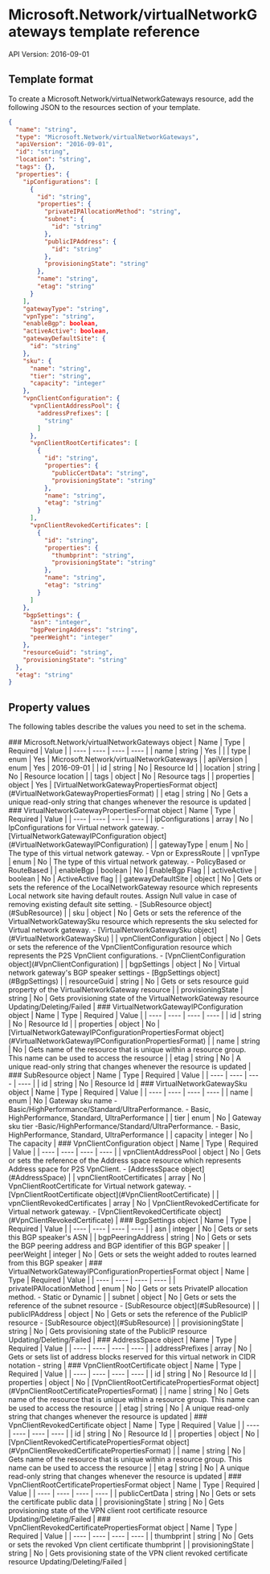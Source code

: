 # Microsoft.Network/virtualNetworkGateways template reference
API Version: 2016-09-01
## Template format

To create a Microsoft.Network/virtualNetworkGateways resource, add the following JSON to the resources section of your template.

```json
{
  "name": "string",
  "type": "Microsoft.Network/virtualNetworkGateways",
  "apiVersion": "2016-09-01",
  "id": "string",
  "location": "string",
  "tags": {},
  "properties": {
    "ipConfigurations": [
      {
        "id": "string",
        "properties": {
          "privateIPAllocationMethod": "string",
          "subnet": {
            "id": "string"
          },
          "publicIPAddress": {
            "id": "string"
          },
          "provisioningState": "string"
        },
        "name": "string",
        "etag": "string"
      }
    ],
    "gatewayType": "string",
    "vpnType": "string",
    "enableBgp": boolean,
    "activeActive": boolean,
    "gatewayDefaultSite": {
      "id": "string"
    },
    "sku": {
      "name": "string",
      "tier": "string",
      "capacity": "integer"
    },
    "vpnClientConfiguration": {
      "vpnClientAddressPool": {
        "addressPrefixes": [
          "string"
        ]
      },
      "vpnClientRootCertificates": [
        {
          "id": "string",
          "properties": {
            "publicCertData": "string",
            "provisioningState": "string"
          },
          "name": "string",
          "etag": "string"
        }
      ],
      "vpnClientRevokedCertificates": [
        {
          "id": "string",
          "properties": {
            "thumbprint": "string",
            "provisioningState": "string"
          },
          "name": "string",
          "etag": "string"
        }
      ]
    },
    "bgpSettings": {
      "asn": "integer",
      "bgpPeeringAddress": "string",
      "peerWeight": "integer"
    },
    "resourceGuid": "string",
    "provisioningState": "string"
  },
  "etag": "string"
}
```
## Property values

The following tables describe the values you need to set in the schema.

<a id="Microsoft.Network/virtualNetworkGateways" />
### Microsoft.Network/virtualNetworkGateways object
|  Name | Type | Required | Value |
|  ---- | ---- | ---- | ---- |
|  name | string | Yes |  |
|  type | enum | Yes | Microsoft.Network/virtualNetworkGateways |
|  apiVersion | enum | Yes | 2016-09-01 |
|  id | string | No | Resource Id |
|  location | string | No | Resource location |
|  tags | object | No | Resource tags |
|  properties | object | Yes | [VirtualNetworkGatewayPropertiesFormat object](#VirtualNetworkGatewayPropertiesFormat) |
|  etag | string | No | Gets a unique read-only string that changes whenever the resource is updated |


<a id="VirtualNetworkGatewayPropertiesFormat" />
### VirtualNetworkGatewayPropertiesFormat object
|  Name | Type | Required | Value |
|  ---- | ---- | ---- | ---- |
|  ipConfigurations | array | No | IpConfigurations for Virtual network gateway. - [VirtualNetworkGatewayIPConfiguration object](#VirtualNetworkGatewayIPConfiguration) |
|  gatewayType | enum | No | The type of this virtual network gateway. - Vpn or ExpressRoute |
|  vpnType | enum | No | The type of this virtual network gateway. - PolicyBased or RouteBased |
|  enableBgp | boolean | No | EnableBgp Flag |
|  activeActive | boolean | No | ActiveActive flag |
|  gatewayDefaultSite | object | No | Gets or sets the reference of the LocalNetworkGateway resource which represents Local network site having default routes. Assign Null value in case of removing existing default site setting. - [SubResource object](#SubResource) |
|  sku | object | No | Gets or sets the reference of the VirtualNetworkGatewaySku resource which represents the sku selected for Virtual network gateway. - [VirtualNetworkGatewaySku object](#VirtualNetworkGatewaySku) |
|  vpnClientConfiguration | object | No | Gets or sets the reference of the VpnClientConfiguration resource which represents the P2S VpnClient configurations. - [VpnClientConfiguration object](#VpnClientConfiguration) |
|  bgpSettings | object | No | Virtual network gateway's BGP speaker settings - [BgpSettings object](#BgpSettings) |
|  resourceGuid | string | No | Gets or sets resource guid property of the VirtualNetworkGateway resource |
|  provisioningState | string | No | Gets provisioning state of the VirtualNetworkGateway resource Updating/Deleting/Failed |


<a id="VirtualNetworkGatewayIPConfiguration" />
### VirtualNetworkGatewayIPConfiguration object
|  Name | Type | Required | Value |
|  ---- | ---- | ---- | ---- |
|  id | string | No | Resource Id |
|  properties | object | No | [VirtualNetworkGatewayIPConfigurationPropertiesFormat object](#VirtualNetworkGatewayIPConfigurationPropertiesFormat) |
|  name | string | No | Gets name of the resource that is unique within a resource group. This name can be used to access the resource |
|  etag | string | No | A unique read-only string that changes whenever the resource is updated |


<a id="SubResource" />
### SubResource object
|  Name | Type | Required | Value |
|  ---- | ---- | ---- | ---- |
|  id | string | No | Resource Id |


<a id="VirtualNetworkGatewaySku" />
### VirtualNetworkGatewaySku object
|  Name | Type | Required | Value |
|  ---- | ---- | ---- | ---- |
|  name | enum | No | Gateway sku name -Basic/HighPerformance/Standard/UltraPerformance. - Basic, HighPerformance, Standard, UltraPerformance |
|  tier | enum | No | Gateway sku tier -Basic/HighPerformance/Standard/UltraPerformance. - Basic, HighPerformance, Standard, UltraPerformance |
|  capacity | integer | No | The capacity |


<a id="VpnClientConfiguration" />
### VpnClientConfiguration object
|  Name | Type | Required | Value |
|  ---- | ---- | ---- | ---- |
|  vpnClientAddressPool | object | No | Gets or sets the reference of the Address space resource which represents Address space for P2S VpnClient. - [AddressSpace object](#AddressSpace) |
|  vpnClientRootCertificates | array | No | VpnClientRootCertificate for Virtual network gateway. - [VpnClientRootCertificate object](#VpnClientRootCertificate) |
|  vpnClientRevokedCertificates | array | No | VpnClientRevokedCertificate for Virtual network gateway. - [VpnClientRevokedCertificate object](#VpnClientRevokedCertificate) |


<a id="BgpSettings" />
### BgpSettings object
|  Name | Type | Required | Value |
|  ---- | ---- | ---- | ---- |
|  asn | integer | No | Gets or sets this BGP speaker's ASN |
|  bgpPeeringAddress | string | No | Gets or sets the BGP peering address and BGP identifier of this BGP speaker |
|  peerWeight | integer | No | Gets or sets the weight added to routes learned from this BGP speaker |


<a id="VirtualNetworkGatewayIPConfigurationPropertiesFormat" />
### VirtualNetworkGatewayIPConfigurationPropertiesFormat object
|  Name | Type | Required | Value |
|  ---- | ---- | ---- | ---- |
|  privateIPAllocationMethod | enum | No | Gets or sets PrivateIP allocation method. - Static or Dynamic |
|  subnet | object | No | Gets or sets the reference of the subnet resource - [SubResource object](#SubResource) |
|  publicIPAddress | object | No | Gets or sets the reference of the PublicIP resource - [SubResource object](#SubResource) |
|  provisioningState | string | No | Gets provisioning state of the PublicIP resource Updating/Deleting/Failed |


<a id="AddressSpace" />
### AddressSpace object
|  Name | Type | Required | Value |
|  ---- | ---- | ---- | ---- |
|  addressPrefixes | array | No | Gets or sets list of address blocks reserved for this virtual network in CIDR notation - string |


<a id="VpnClientRootCertificate" />
### VpnClientRootCertificate object
|  Name | Type | Required | Value |
|  ---- | ---- | ---- | ---- |
|  id | string | No | Resource Id |
|  properties | object | No | [VpnClientRootCertificatePropertiesFormat object](#VpnClientRootCertificatePropertiesFormat) |
|  name | string | No | Gets name of the resource that is unique within a resource group. This name can be used to access the resource |
|  etag | string | No | A unique read-only string that changes whenever the resource is updated |


<a id="VpnClientRevokedCertificate" />
### VpnClientRevokedCertificate object
|  Name | Type | Required | Value |
|  ---- | ---- | ---- | ---- |
|  id | string | No | Resource Id |
|  properties | object | No | [VpnClientRevokedCertificatePropertiesFormat object](#VpnClientRevokedCertificatePropertiesFormat) |
|  name | string | No | Gets name of the resource that is unique within a resource group. This name can be used to access the resource |
|  etag | string | No | A unique read-only string that changes whenever the resource is updated |


<a id="VpnClientRootCertificatePropertiesFormat" />
### VpnClientRootCertificatePropertiesFormat object
|  Name | Type | Required | Value |
|  ---- | ---- | ---- | ---- |
|  publicCertData | string | No | Gets or sets the certificate public data |
|  provisioningState | string | No | Gets provisioning state of the VPN client root certificate resource Updating/Deleting/Failed |


<a id="VpnClientRevokedCertificatePropertiesFormat" />
### VpnClientRevokedCertificatePropertiesFormat object
|  Name | Type | Required | Value |
|  ---- | ---- | ---- | ---- |
|  thumbprint | string | No | Gets or sets the revoked Vpn client certificate thumbprint |
|  provisioningState | string | No | Gets provisioning state of the VPN client revoked certificate resource Updating/Deleting/Failed |

